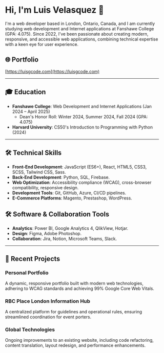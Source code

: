 # Hi, I'm Luis Velasquez 👋  

I'm a web developer based in London, Ontario, Canada, and I am currently studying web development and Internet applications at Fanshawe College (GPA: 4.075). Since 2022, I've been passionate about creating modern, responsive, and accessible web applications, combining technical expertise with a keen eye for user experience.  

## 🌐 Portfolio  
[https://luisgcode.com](https://luisgcode.com)  

---

## 🎓 Education  
- **Fanshawe College**: Web Development and Internet Applications (Jan 2024 – April 2025)  
  - Dean's Honor Roll: Winter 2024, Summer 2024, Fall 2024 (GPA: 4.075)  
- **Harvard University**: CS50's Introduction to Programming with Python (2024)

---

## 🛠 Technical Skills  
- **Front-End Development**: JavaScript (ES6+), React, HTML5, CSS3, SCSS, Tailwind CSS, Sass.  
- **Back-End Development**: Python, SQL, Firebase.  
- **Web Optimization**: Accessibility compliance (WCAG), cross-browser compatibility, responsive design.  
- **Development Tools**: Git, GitHub, Azure, CI/CD pipelines.  
- **E-Commerce Platforms**: Magento, Prestashop, WordPress.  

## 🛠 Software & Collaboration Tools  
- **Analytics**: Power BI, Google Analytics 4, QlikView, Hotjar.  
- **Design**: Figma, Adobe Photoshop.  
- **Collaboration**: Jira, Notion, Microsoft Teams, Slack.  

---

## 🔨 Recent Projects  
### Personal Portfolio  
A dynamic, responsive portfolio built with modern web technologies, adhering to WCAG standards and achieving 99% Google Core Web Vitals.  

### RBC Place London Information Hub  
A centralized platform for guidelines and operational rules, ensuring streamlined coordination for event porters.  

### Global Technologies  
Ongoing improvements to an existing website, including code refactoring, content translation, layout redesign, and performance enhancements.  


